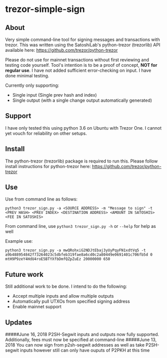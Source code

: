 # trezor-simple-sign

## About
Very simple command-line tool for signing messages and transactions with trezor. 
This was written using the SatoshiLab's python-trezor (trezorlib) API available here: https://github.com/trezor/python-trezor

Please do not use for mainnet transactions without first reviewing and testing code yourself. Tool's intention is to be
a proof of concept, **NOT for regular use**. I have not added sufficient error-checking on input. I have done minimal testing.

Currently only supporting:

- Single input (Single prev hash and index)
- Single output (with a single change output automatically generated)

## Support
I have only tested this using python 3.6 on Ubuntu with Trezor One. I cannot yet vouch for reliability on other setups.

## Install
The python-trezor (trezorlib) package is required to run this. Please follow install instructions for python-trezor here: https://github.com/trezor/python-trezor

## Use
Use from command line as follows:
```
python3 trezor_sign.py -a <SOURCE ADDRESS> -m "Message to sign" -t <PREV HASH> <PREV INDEX> <DESTINATION ADDRESS> <AMOUNT IN SATOSHIS> <FEE IN SATOSHIS>
```
From command line, use `python3 trezor_sign.py -h` or `--help` for help as well

Example use:
```
python3 trezor_sign.py -a mwQRohxiG2NDJtEbaj3yUyPqyFN1xdtVq5 -t a9b488954842f73264023c5dbfeb319fae8a6cd0c2a80449e0691401c706fb5d 0 mtH9P9zeY4HdU4roE5BTYXfbDmfQZpZuEz 20000000 650
```

## Future work
Still additional work to be done. I intend to do the following:

- Accept multiple inputs and allow multiple outputs
- Automatically pull UTXOs from specified signing address
- Enable mainnet support

## Updates
#####June 16, 2018
P2SH-Segwit inputs and outputs now fully supported. Additionally, fees must now be specified at command-line
#####June 13, 2018
You can now sign from p2sh-segwit addresses as well as take P2SH-segwit inputs however still can only have ouputs of P2PKH at this time